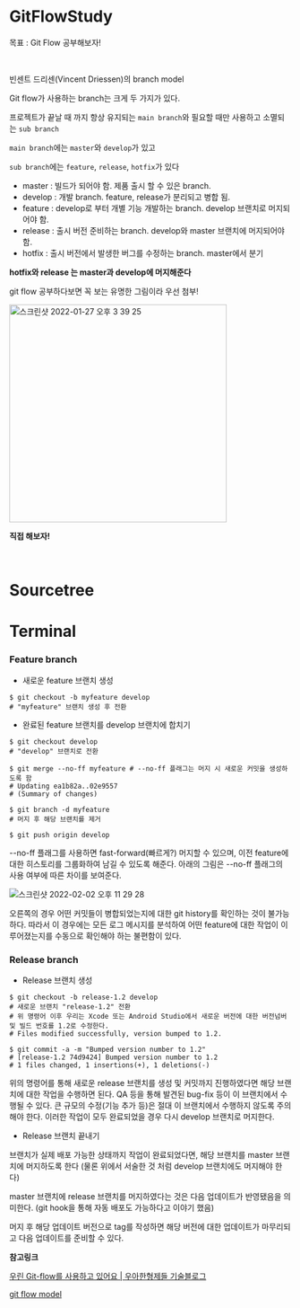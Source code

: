 # GitFlowStudy

목표 : Git Flow 공부해보자!

<br>

빈센트 드리센(Vincent Driessen)의 branch model


Git flow가 사용하는 branch는 크게 두 가지가 있다.

프로젝트가 끝날 때 까지 항상 유지되는 `main branch`와 필요할 때만 사용하고 소멸되는 `sub branch`

`main branch`에는 `master`와 `develop`가 있고

`sub branch`에는 `feature`, `release`, `hotfix`가 있다

- master : 빌드가 되어야 함. 제품 출시 할 수 있은 branch.
- develop : 개발 branch. feature, release가 분리되고 병합 됨.
- feature : develop로 부터 개별 기능 개발하는 branch. develop 브랜치로 머지되어야 함.
- release : 출시 버전 준비하는 branch. develop와 master 브랜치에 머지되어야 함.
- hotfix : 출시 버전에서 발생한 버그를 수정하는 branch. master에서 분기

**hotfix와 release 는 master과 develop에 머지해준다**


git flow 공부하다보면 꼭 보는 유명한 그림이라 우선 첨부!


<img width="388" alt="스크린샷 2022-01-27 오후 3 39 25" src="https://user-images.githubusercontent.com/98507062/151305259-c96dc9c2-c0e8-40b1-aa9a-961f2638d90c.png">



**직접 해보자!** 

<br>

# Sourcetree

# Terminal

### Feature branch

- 새로운 feature 브랜치 생성

```
$ git checkout -b myfeature develop
# "myfeature" 브랜치 생성 후 전환
```

- 완료된 feature 브랜치를 develop 브랜치에 합치기

```
$ git checkout develop
# "develop" 브랜치로 전환

$ git merge --no-ff myfeature # --no-ff 플래그는 머지 시 새로운 커밋을 생성하도록 함
# Updating ea1b82a..02e9557
# (Summary of changes)

$ git branch -d myfeature
# 머지 후 해당 브랜치를 제거

$ git push origin develop
```

--no-ff 플래그를 사용하면 fast-forward(빠르게?) 머지할 수 있으며, 이전 feature에 대한 히스토리를 그룹화하여 남길 수 있도록 해준다. 아래의 그림은 --no-ff 플래그의 사용 여부에 따른 차이를 보여준다.

![스크린샷 2022-02-02 오후 11 29 28](https://user-images.githubusercontent.com/8108570/152173380-c04027f4-1c12-459a-a71c-0c5c483cccd4.png)


오른쪽의 경우 어떤 커밋들이 병합되었는지에 대한 git history를 확인하는 것이 불가능하다. 따라서 이 경우에는 모든 로그 메시지를 분석하여 어떤 feature에 대한 작업이 이루어졌는지를 수동으로 확인해야 하는 불편함이 있다. 


### Release branch

- Release 브랜치 생성

```
$ git checkout -b release-1.2 develop
# 새로운 브랜치 "release-1.2" 전환
# 위 명령어 이후 우리는 Xcode 또는 Android Studio에서 새로운 버전에 대한 버전넘버 및 빌드 번호를 1.2로 수정한다.
# Files modified successfully, version bumped to 1.2.

$ git commit -a -m "Bumped version number to 1.2"
# [release-1.2 74d9424] Bumped version number to 1.2
# 1 files changed, 1 insertions(+), 1 deletions(-)
```

위의 명령어를 통해 새로운 release 브랜치를 생성 및 커밋까지 진행하였다면 해당 브랜치에 대한 작업을 수행하면 된다. QA 등을 통해 발견된 bug-fix 등이 이 브랜치에서 수행될 수 있다. 큰 규모의 수정(기능 추가 등)은 절대 이 브랜치에서 수행하지 않도록 주의해야 한다.
이러한 작업이 모두 완료되었을 경우 다시 develop 브랜치로 머지한다.


- Release 브랜치 끝내기

브랜치가 실제 배포 가능한 상태까지 작업이 완료되었다면, 해당 브랜치를 master 브랜치에 머지하도록 한다 (물론 위에서 서술한 것 처럼 develop 브랜치에도 머지해야 한다)

master 브랜치에 release 브랜치를 머지하였다는 것은 다음 업데이트가 반영됐음을 의미한다. (git hook을 통해 자동 배포도 가능하다고 이야기 했음)

머지 후 해당 업데이트 버전으로 tag를 작성하면 해당 버전에 대한 업데이트가 마무리되고 다음 업데이트를 준비할 수 있다.






**참고링크**

[우린 Git-flow를 사용하고 있어요 | 우아한형제들 기술블로그](https://techblog.woowahan.com/2553/)

[git flow model](https://www.youtube.com/watch?v=EzcF6RX8RrQ)
